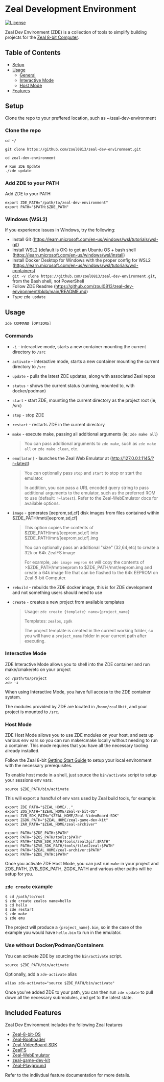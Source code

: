 # Zeal Development Environment

[![License](https://img.shields.io/badge/License-Apache_2.0-blue.svg)](https://www.apache.org/licenses/LICENSE-2.0)

Zeal Dev Environment (ZDE) is a collection of tools to simplify building projects for the [Zeal 8-bit Computer](https://zeal8bit.com/).

## Table of Contents

- [Setup](#setup)
- [Usage](#usage)
  - [General](#usage)
  - [Interactive Mode](#interactive-mode)
  - [Host Mode](#host-mode)
- [Features](#included-features)

## Setup

Clone the repo to your preffered location, such as ~/zeal-dev-environment

### Clone the repo

```shell
cd ~/

git clone https://github.com/zoul0813/zeal-dev-environment.git

cd zeal-dev-environment

# Run ZDE Update
./zde update
```

### Add ZDE to your PATH

Add ZDE to your PATH

```shell
export ZDE_PATH="/path/to/zeal-dev-environment"
export PATH="$PATH:$ZDE_PATH"
```

### Windows (WSL2)

If you experience issues in Windows, try the following:

* Install Git (https://learn.microsoft.com/en-us/windows/wsl/tutorials/wsl-git)
* Install WSL2 (default is OK) to get an Ubuntu OS + bash shell (https://learn.microsoft.com/en-us/windows/wsl/install)
* Install Docker Desktop for Windows with the proper config for WSL2 (https://learn.microsoft.com/en-us/windows/wsl/tutorials/wsl-containers)
* `git -v clone https://github.com/zoul0813/zeal-dev-environment.git`, from the Bash shell, not PowerShell
* Follow ZDE Readme (https://github.com/zoul0813/zeal-dev-environment/blob/main/README.md)
* Type `zde update`

## Usage

```shell
zde COMMAND [OPTIONS]
```

### Commands

* `-i` - interactive mode, starts a new container mounting the current directory to `/src`

* `activate` - interactive mode, starts a new container mounting the current directory to `/src`

* `update` - pulls the latest ZDE updates, along with associated Zeal repos

* `status` - shows the current status (running, mounted to, with docker/podman)

* `start` - start ZDE, mounting the current directory as the project root (ie; /src)

* `stop` - stop ZDE

* `restart` - restarts ZDE in the current directory

* `make` - execute make, passing all additional arguments (ie; `zde make all`)

  > You can pass additional arguments to `zde make`, such as `zde make all` or `zde make clean`, etc.

* `emu[lator]` - launches the Zeal Web Emulator at (http://127.0.0.1:1145/?r=latest)

  > You can optionally pass `stop` and `start` to stop or start the emulator.
  >
  > In addition, you can pass a URL encoded query string to pass additional arguments to the emulator,
  > such as the preferred ROM to use (default: `r=latest`).  Refer to the Zeal-WebEmulator docs for
  > available options.

* `image` - generates [eeprom,sd,cf] disk images from files contained within $ZDE_PATH/mnt/[eeprom,sd,cf]

  > This option copies the contents of $ZDE_PATH/mnt/[eeprom,sd,cf] into $ZDE_PATH/mnt/[eeprom,sd,cf].img
  >
  > You can optionally pass an additional "size" (32,64,etc) to create a 32k or 64k ZealFS image
  >
  > For example, `zde image eeprom 64` will copy the contents of >$ZDE_PATH/mnt/eeprom to
  > $ZDE_PATH/mnt/eeprom.img and create a 64k image file that can be flashed to the 64k EEPROM on Zeal 8-bit Computer.

* `rebuild` - rebuilds the ZDE docker image, this is for ZDE development and not something users should need to use

* `create` - creates a new project from available templates

  > Usage: `zde create {template} name={project_name}`
  >
  > Templates: `zealos`, `zgdk`
  >
  > The project template is created in the current working folder, so you will have a `project_name` folder in
  > your current path after executing.

### Interactive Mode

ZDE Interactive Mode allows you to shell into the ZDE container and run make/cmake/etc on your project

```shell
cd /path/to/project
zde -i
```

When using Interactive Mode, you have full access to the ZDE container system.

The modules provided by ZDE are located in `/home/zeal8bit`, and your project is mounted to `/src`.

### Host Mode

ZDE Host Mode allows you to use ZDE modules on your host, and sets up various env vars so you can run make/cmake
locally without needing to run a container.  This mode requires that you have all the necessary tooling already installed.

Follow the Zeal 8-bit [Getting Start Guide](https://github.com/Zeal8bit/Zeal-8-bit-OS/?tab=readme-ov-file#getting-started) to
setup your local environment with the necessary prerequisites.


To enable host mode in a shell, just source the `bin/activate` script
to setup your sessions env vars.

```shell
source $ZDE_PATH/bin/activate
```

This will export a handful of env vars used by Zeal build tools,
for example:

```shell
export ZDE_PATH="$ZEAL_HOME/.."
export ZOS_PATH="$ZEAL_HOME/Zeal-8-bit-OS"
export ZVB_SDK_PATH="$ZEAL_HOME/Zeal-VideoBoard-SDK"
export ZGDK_PATH="$ZEAL_HOME/zeal-game-dev-kit"
export ZAR_PATH="$ZEAL_HOME/zeal-archiver"

export PATH="$ZDE_PATH:$PATH"
export PATH="$ZOS_PATH/tools:$PATH"
export PATH="$ZVB_SDK_PATH/tools/zeal2gif:$PATH"
export PATH="$ZVB_SDK_PATH/tools/tiled2zeal:$PATH"
export PATH="$ZEAL_HOME/zeal-archiver:$PATH"
export PATH="$ZDE_PATH:$PATH"
```

Once you activate ZDE Host Mode, you can just run `make` in your project and ZOS_PATH, ZVB_SDK_PATH, ZGDK_PATH and
various other paths will be setup for you.

### `zde create` example
  ```shell
  $ cd /path/to/root
  $ zde create zealos name=hello
  $ cd hello
  $ zde restart
  $ zde make
  $ zde emu
  ```
  The project will produce a `{project_name}.bin`, so in the case of the example you would have `hello.bin`
  to run in the emulator.

### Use without Docker/Podman/Containers

You can activate ZDE by sourcing the `bin/activate` script.

```shell
source $ZDE_PATH/bin/activate
```

Optionally, add a `zde-activate` alias

```shell
alias zde-activate="source $ZDE_PATH/bin/activate"
```

Once you've added ZDE to your path, you can then run `zde update` to
pull down all the necessary submodules, and get to the latest state.

## Included Features

Zeal Dev Environment includes the following Zeal features

* [Zeal-8-bit-OS](home/Zeal-8-bit-OS)
* [Zeal-Bootloader](home/Zeal-Bootloader)
* [Zeal-VideoBoard-SDK](home/Zeal-VideoBoard-SDK)
* [ZealFS](home/ZealFS)
* [Zeal-WebEmulator](home/Zeal-WebEmulator)
* [zeal-game-dev-kit](home/zeal-game-dev-kit)
* [Zeal-Playground](home/Zeal-Playground)

Refer to the indiivdual feature documentation for more details.
